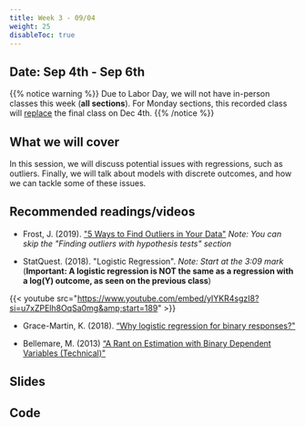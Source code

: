 ```yaml
---
title: Week 3 - 09/04
weight: 25
disableToc: true
---
```


## Date: Sep 4th - Sep 6th

{{% notice warning %}}
Due to Labor Day, we will not have in-person classes this week (**all sections**). For Monday sections, this recorded class will <u>replace</u> the final class on Dec 4th.
{{% /notice %}}

## What we will cover

In this session, we will discuss potential issues with regressions, such as outliers. Finally, we will talk about models with discrete outcomes, and how we can tackle some of these issues.

## Recommended readings/videos

- Frost, J. (2019). ["5 Ways to Find Outliers in Your Data"](https://statisticsbyjim.com/basics/outliers/) *Note: You can skip the "Finding outliers with hypothesis tests" section*

- StatQuest. (2018). "Logistic Regression". *Note: Start at the 3:09 mark* (**Important: A logistic regression is NOT the same as a regression with a log(Y) outcome, as seen on the previous class**)

{{< youtube src="https://www.youtube.com/embed/yIYKR4sgzI8?si=u7xZPElh8OqSa0mg&amp;start=189" >}}

- Grace-Martin, K. (2018). [“Why logistic regression for binary responses?"](https://www.theanalysisfactor.com/why-logistic-regression-for-binary-response/)


- Bellemare, M. (2013) [“A Rant on Estimation with Binary Dependent Variables (Technical)"](http://marcfbellemare.com/wordpress/8951)


## Slides

<!-- {{% button href="https://sta235.netlify.app/Classes/Week3/1_OLS_cont/f2022_sta235h_4_reg_cont.html" icon="fas fa-external-link-alt" icon-position="right" %}}New window{{% /button %}} {{% button href="https://sta235.netlify.app/Classes/Week3/1_OLS_cont/f2022_sta235h_4_reg_cont.pdf" icon="fas fa-file-pdf" icon-position="right" %}}Download{{% /button %}} 

{{< slides src="https://sta235.netlify.app/Classes/Week3/1_OLS_cont/f2022_sta235h_4_reg_cont.html" >}}


{{% button href="https://sta235.netlify.app/Classes/Week3/2_OLS_issues/f2022_sta235h_5_reg.html" icon="fas fa-external-link-alt" icon-position="right" %}}New window{{% /button %}} {{% button href="https://sta235.netlify.app/Classes/Week3/2_OLS_issues/f2022_sta235h_5_reg.pdf" icon="fas fa-file-pdf" icon-position="right" %}}Download{{% /button %}} 

{{< slides src="https://sta235.netlify.app/Classes/Week3/2_OLS_issues/f2022_sta235h_5_reg.html" >}} -->

## Code
 
<!-- Here is the R code we will review in class, with some additional data and questions <a onclick="ga('send', 'event', 'External-Link','click','code3','0','Link');" href="https://sta235.netlify.app/Classes/Week3/2_OLS_issues/code/f2022_sta235h_3_reg.R" target="_blank" class="btn btn-default">Download<i class="fas fa-code"></i></a> -->

